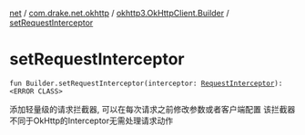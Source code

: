 [net](../../index.md) / [com.drake.net.okhttp](../index.md) / [okhttp3.OkHttpClient.Builder](index.md) / [setRequestInterceptor](./set-request-interceptor.md)

# setRequestInterceptor

`fun Builder.setRequestInterceptor(interceptor: `[`RequestInterceptor`](../../com.drake.net.interceptor/-request-interceptor/index.md)`): <ERROR CLASS>`

添加轻量级的请求拦截器, 可以在每次请求之前修改参数或者客户端配置
该拦截器不同于OkHttp的Interceptor无需处理请求动作


